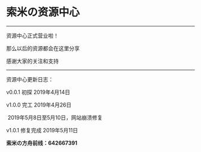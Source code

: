 # 索米の资源中心

------

资源中心正式营业啦！

那么以后的资源都会在这里分享

感谢大家的关注和支持

------

资源中心更新日志：

v0.0.1 初探 2019年4月14日

v1.0.0 完工 2019年4月26日

​	  	 2019年5月8日至5月10日，网站崩溃修复

v1.0.1 修复完成 2019年5月11日 

**索米の方舟前线：642667391**



